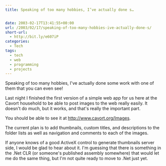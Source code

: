 ```yaml
---
title: Speaking of too many hobbies, I’ve actually done s…


date: 2003-02-17T13:41:55+00:00
url: /2003/02/17/speaking-of-too-many-hobbies-ive-actually-done-s/
short-url:
  - http://bit.ly/e607iP
categories:
  - Tech
tags:
  - tech
  - web
  - programming
  - projects
---
```

Speaking of too many hobbies, I've actually done some work with one of them that you can even see!

Last night I finished the first version of a simple web app for us here at the Cavort household to be able to post images to the web really easily. It doesn't do much, but it works, and that's really the important part.

You should be able to see it at http://www.cavort.org/Images.

The current plan is to add thumbnails, custom titles, and descriptions to the folder lists as well as navigation and comments to each of the images.

If anyone knows of a good ActiveX control to generate thumbnails server side, I would be glad to hear about it. I'm guessing that there is something in the .Net CLR (or someone's published assembly somewhere) that would let me do the same thing, but I'm not quite ready to move to .Net just yet.